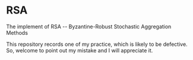 # RSA
The implement of RSA -- Byzantine-Robust Stochastic Aggregation Methods

This repository records one of my practice, which is likely to be defective. So, welcome to point out my mistake and I will appreciate it.
